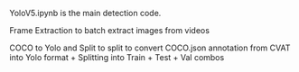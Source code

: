 YoloV5.ipynb is the main detection code. 

Frame Extraction to batch extract images from videos

COCO to Yolo and Split to split to convert COCO.json annotation from CVAT into Yolo format + Splitting into Train + Test + Val combos
